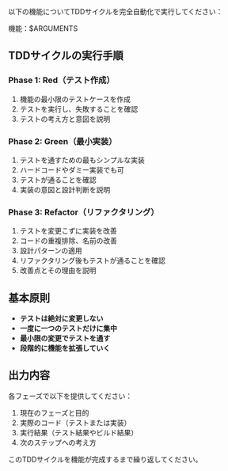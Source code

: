以下の機能についてTDDサイクルを完全自動化で実行してください：

機能：$ARGUMENTS

## TDDサイクルの実行手順

### Phase 1: Red（テスト作成）
1. 機能の最小限のテストケースを作成
2. テストを実行し、失敗することを確認
3. テストの考え方と意図を説明

### Phase 2: Green（最小実装）
1. テストを通すための最もシンプルな実装
2. ハードコードやダミー実装でも可
3. テストが通ることを確認
4. 実装の意図と設計判断を説明

### Phase 3: Refactor（リファクタリング）
1. テストを変更こずに実装を改善
2. コードの重複排除、名前の改善
3. 設計パターンの適用
4. リファクタリング後もテストが通ることを確認
5. 改善点とその理由を説明

## 基本原則
- **テストは絶対に変更しない**
- **一度に一つのテストだけに集中**
- **最小限の変更でテストを通す**
- **段階的に機能を拡張していく**

## 出力内容
各フェーズで以下を提供してください：
1. 現在のフェーズと目的
2. 実際のコード（テストまたは実装）
3. 実行結果（テスト結果やビルド結果）
4. 次のステップへの考え方

このTDDサイクルを機能が完成するまで繰り返してください。